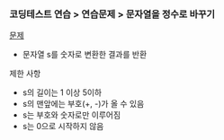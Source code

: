 ### 코딩테스트 연습 > 연습문제 > 문자열을 정수로 바꾸기     
[문제](https://programmers.co.kr/learn/courses/30/lessons/12925)  
- 문자열 s를 숫자로 변환한 결과를 반환  

제한 사항  
- s의 길이는 1 이상 5이하  
- s의 맨앞에는 부호(+, -)가 올 수 있음  
- s는 부호와 숫자로만 이루어짐  
- s는 0으로 시작하지 않음  


